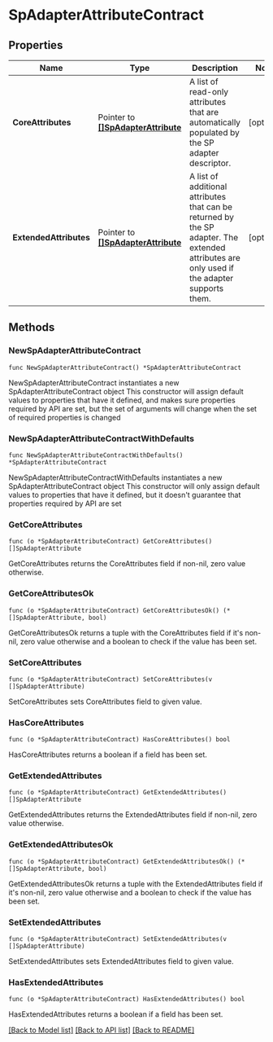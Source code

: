 # SpAdapterAttributeContract

## Properties

Name | Type | Description | Notes
------------ | ------------- | ------------- | -------------
**CoreAttributes** | Pointer to [**[]SpAdapterAttribute**](SpAdapterAttribute.md) | A list of read-only attributes that are automatically populated by the SP adapter descriptor. | [optional] 
**ExtendedAttributes** | Pointer to [**[]SpAdapterAttribute**](SpAdapterAttribute.md) | A list of additional attributes that can be returned by the SP adapter. The extended attributes are only used if the adapter supports them. | [optional] 

## Methods

### NewSpAdapterAttributeContract

`func NewSpAdapterAttributeContract() *SpAdapterAttributeContract`

NewSpAdapterAttributeContract instantiates a new SpAdapterAttributeContract object
This constructor will assign default values to properties that have it defined,
and makes sure properties required by API are set, but the set of arguments
will change when the set of required properties is changed

### NewSpAdapterAttributeContractWithDefaults

`func NewSpAdapterAttributeContractWithDefaults() *SpAdapterAttributeContract`

NewSpAdapterAttributeContractWithDefaults instantiates a new SpAdapterAttributeContract object
This constructor will only assign default values to properties that have it defined,
but it doesn't guarantee that properties required by API are set

### GetCoreAttributes

`func (o *SpAdapterAttributeContract) GetCoreAttributes() []SpAdapterAttribute`

GetCoreAttributes returns the CoreAttributes field if non-nil, zero value otherwise.

### GetCoreAttributesOk

`func (o *SpAdapterAttributeContract) GetCoreAttributesOk() (*[]SpAdapterAttribute, bool)`

GetCoreAttributesOk returns a tuple with the CoreAttributes field if it's non-nil, zero value otherwise
and a boolean to check if the value has been set.

### SetCoreAttributes

`func (o *SpAdapterAttributeContract) SetCoreAttributes(v []SpAdapterAttribute)`

SetCoreAttributes sets CoreAttributes field to given value.

### HasCoreAttributes

`func (o *SpAdapterAttributeContract) HasCoreAttributes() bool`

HasCoreAttributes returns a boolean if a field has been set.

### GetExtendedAttributes

`func (o *SpAdapterAttributeContract) GetExtendedAttributes() []SpAdapterAttribute`

GetExtendedAttributes returns the ExtendedAttributes field if non-nil, zero value otherwise.

### GetExtendedAttributesOk

`func (o *SpAdapterAttributeContract) GetExtendedAttributesOk() (*[]SpAdapterAttribute, bool)`

GetExtendedAttributesOk returns a tuple with the ExtendedAttributes field if it's non-nil, zero value otherwise
and a boolean to check if the value has been set.

### SetExtendedAttributes

`func (o *SpAdapterAttributeContract) SetExtendedAttributes(v []SpAdapterAttribute)`

SetExtendedAttributes sets ExtendedAttributes field to given value.

### HasExtendedAttributes

`func (o *SpAdapterAttributeContract) HasExtendedAttributes() bool`

HasExtendedAttributes returns a boolean if a field has been set.


[[Back to Model list]](../README.md#documentation-for-models) [[Back to API list]](../README.md#documentation-for-api-endpoints) [[Back to README]](../README.md)


